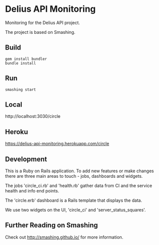 Delius API Monitoring
====
Monitoring for the Delius API project.
 
The project is based on Smashing.


Build
----
```
gem install bundler
bundle install
```

Run
----
```
smashing start
```

Local
----
http://localhost:3030/circle

Heroku
----
https://delius-api-monitoring.herokuapp.com/circle

Development
----
This is a Ruby on Rails application. To add new features or make changes there are three main areas to touch - 
jobs, dashboards and widgets. 

The jobs 'circle_ci.rb' and 'health.rb' gather data from CI and the service health and info end points.

The 'circle.erb' dashboard is a Rails template that displays the data. 

We use two widgets on the UI, 'circle_ci' and 'server_status_squares'.

Further Reading on Smashing
----
Check out http://smashing.github.io/ for more information.